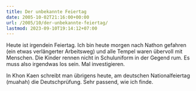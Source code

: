 ```yaml
---
title: Der unbekannte Feiertag
date: 2005-10-02T21:16:00+00:00
url: /2005/10/der-unbekannte-feiertag/
lastmod: 2023-09-10T19:14:12+07:00
---
```

Heute ist irgendein Feiertag. Ich bin heute morgen nach Nathon gefahren (ein etwas verlängerter Arbeitsweg) und alle Tempel waren übervoll mit Menschen. Die Kinder rennen nicht in Schuluniform in der Gegend rum. Es muss also irgendwas los sein. Mal investigieren.

In Khon Kaen schreibt man übrigens heute, am deutschen Nationalfeiertag (muahah) die Deutschprüfung. Sehr passend, wie ich finde.
